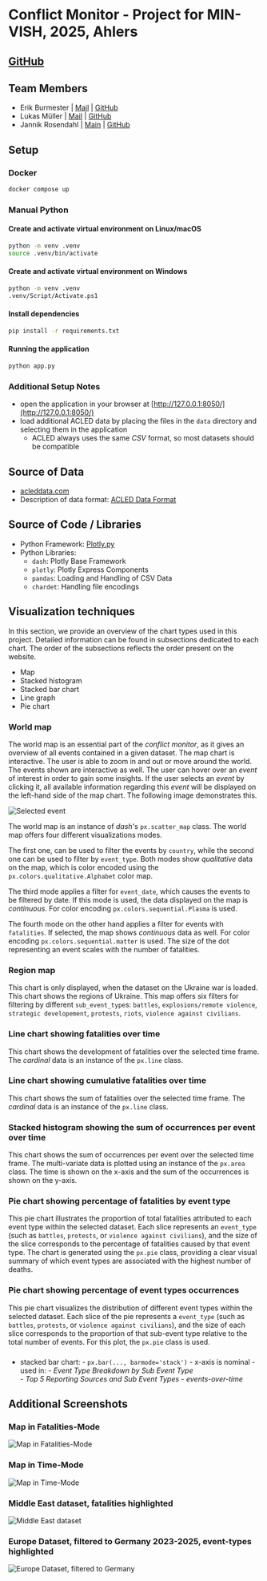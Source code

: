 # __Conflict Monitor__ - Project for MIN-VISH, 2025, Ahlers
## [GitHub](https://github.com/JannikRosendahl/VISH-Project)
## Team Members
- Erik Burmester | [Mail](erik.burmester@stud.hs-hannover.de) | [GitHub](https://github.com/ProgrammIt)
- Lukas Müller | [Mail](lukas.mueller2@stud.hs-hannover.de) | [GitHub](https://github.com/mrfloppy93)
- Jannik Rosendahl | [Main](jannik.rosendahl@stud.hs-hannover.de) | [GitHub](https://github.com/JannikRosendahl)

## Setup
### Docker
```bash
docker compose up
```

### Manual Python

#### Create and activate virtual environment on Linux/macOS
```bash
python -m venv .venv
source .venv/bin/activate
```

#### Create and activate virtual environment on Windows
```cmd
python -m venv .venv
.venv/Script/Activate.ps1
```

#### Install dependencies
```bash
pip install -r requirements.txt
```

#### Running the application
```bash
python app.py
```

### Additional Setup Notes
- open the application in your browser at [http://127.0.0.1:8050/](http://127.0.0.1:8050/)
- load additional ACLED data by placing the files in the `data` directory and selecting them in the application
  - ACLED always uses the same _CSV_ format, so most datasets should be compatible

## Source of Data
- [acleddata.com](https://acleddata.com/curated-data-files/)
- Description of data format: [ACLED Data Format](https://acleddata.com/knowledge-base/codebook/)

## Source of Code / Libraries
- Python Framework: [Plotly.py](https://dash.plotly.com/)
- Python Libraries:
  - `dash`: Plotly Base Framework
  - `plotly`: Plotly Express Components
  - `pandas`: Loading and Handling of CSV Data
  - `chardet`: Handling file encodings

## Visualization techniques

In this section, we provide an overview of the chart types used in this project. Detailed information can be found in subsections dedicated to each chart. The order of the subsections reflects the order present on the website.

- Map
- Stacked histogram
- Stacked bar chart
- Line graph
- Pie chart

### World map

The world map is an essential part of the *conflict monitor*, as it gives an overview of all events contained in a given dataset.
The map chart is interactive. The user is able to zoom in and out or move around the world. The events shown are interactive as well.
The user can hover over an *event* of interest in order to gain some insights. If the user selects an *event* by clicking it, all available information regarding this *event* will be displayed on the left-hand side of the map chart. The following image demonstrates this.

![Selected event](./assets/images/2.png "Selected event")

The world map is an instance of *dash*'s `px.scatter_map` class. The world map offers four different visualizations modes.

The first one, can be used to filter the events by `country`, while the second one can be used to filter by `event_type`. Both modes show *qualitative* data on the map, which is color encoded using the `px.colors.qualitative.Alphabet` color map.

The third mode applies a filter for `event_date`, which causes the events to be filtered by date. If this mode is used, the data displayed on the map is *continuous*. For color encoding `px.colors.sequential.Plasma` is used.

The fourth mode on the other hand applies a filter for events with `fatalities`. If selected, the map shows *continuous* data as well. For color encoding `px.colors.sequential.matter` is used. The size of the dot representing an event scales with the number of fatalities.

### Region map

This chart is only displayed, when the dataset on the Ukraine war is loaded. This chart shows the regions of Ukraine. This map offers six filters for filtering by different `sub_event_type`s: `battles`, `explosions/remote violence`, `strategic developement`, `protests`, `riots`, `violence against civilians`.

### Line chart showing fatalities over time

This chart shows the development of fatalities over the selected time frame.
The *cardinal* data is an instance of the `px.line` class.

### Line chart showing cumulative fatalities over time

This chart shows the sum of fatalities over the selected time frame.
The *cardinal* data is an instance of the `px.line` class.

### Stacked histogram showing the sum of occurrences per event over time

This chart shows the sum of occurrences per event over the selected time frame. The multi-variate data is plotted using an instance of the `px.area` class. The time is shown on the x-axis and the sum of the occurrences is shown on the y-axis.

### Pie chart showing percentage of fatalities by event type

This pie chart illustrates the proportion of total fatalities attributed to each event type within the selected dataset. Each slice represents an `event_type` (such as `battles`, `protests`, or `violence against civilians`), and the size of the slice corresponds to the percentage of fatalities caused by that event type. The chart is generated using the `px.pie` class, providing a clear visual summary of which event types are associated with the highest number of deaths.

### Pie chart showing percentage of event types occurrences

This pie chart visualizes the distribution of different event types within the selected dataset. Each slice of the pie represents a `event_type` (such as `battles`, `protests`, or `violence against civilians`), and the size of each slice corresponds to the proportion of that sub-event type relative to the total number of events. For this plot, the `px.pie` class is used.

### 

- stacked bar chart:
		- `px.bar(..., barmode='stack')`
		- x-axis is nominal
		- used in:
			- _Event Type Breakdown by Sub Event Type_		
			- _Top 5 Reporting Sources and Sub Event Types_
			- _events-over-time_


## Additional Screenshots
### Map in Fatalities-Mode
![Map in Fatalities-Mode](./assets/images/1.png)

### Map in Time-Mode
![Map in Time-Mode](./assets/images/2.png)

### Middle East dataset, fatalities highlighted
![Middle East dataset](./assets/images/3.png)

### Europe Dataset, filtered to Germany 2023-2025, event-types highlighted
![Europe Dataset, filtered to Germany](./assets/images/4.png)